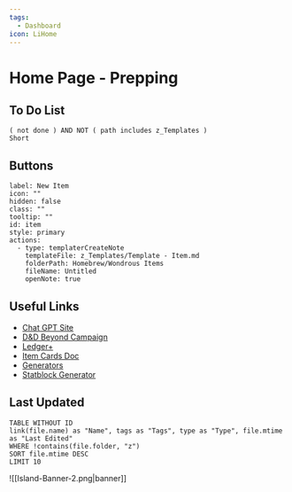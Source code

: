 ```yaml
---
tags:
  - Dashboard
icon: LiHome
---
```


# Home Page - Prepping

## To Do List

```tasks
( not done ) AND NOT ( path includes z_Templates )
Short
```

## Buttons

```meta-bind-button
label: New Item
icon: ""
hidden: false
class: ""
tooltip: ""
id: item
style: primary
actions:
  - type: templaterCreateNote
    templateFile: z_Templates/Template - Item.md
    folderPath: Homebrew/Wondrous Items
    fileName: Untitled
    openNote: true

```

## Useful Links

- [Chat GPT Site](https://chatgpt.com/)
- [D&D Beyond Campaign](https://www.dndbeyond.com/campaigns/4438888)
- [Ledger+](https://ledger.thegriffonssaddlebag.com/)
- [Item Cards Doc](https://docs.google.com/presentation/d/14xa7q2X1g3ze7Fm3ygqxDmSD6wNtIJqBtLxIf08fnSg/edit)
- [Generators](https://watabou.github.io/#)
- [Statblock Generator](https://tetra-cube.com/dnd/dnd-statblock.html)

## Last Updated

 ```dataview
TABLE WITHOUT ID
link(file.name) as "Name", tags as "Tags", type as "Type", file.mtime as "Last Edited"
WHERE !contains(file.folder, "z")
SORT file.mtime DESC
LIMIT 10
```

![[Island-Banner-2.png|banner]]
